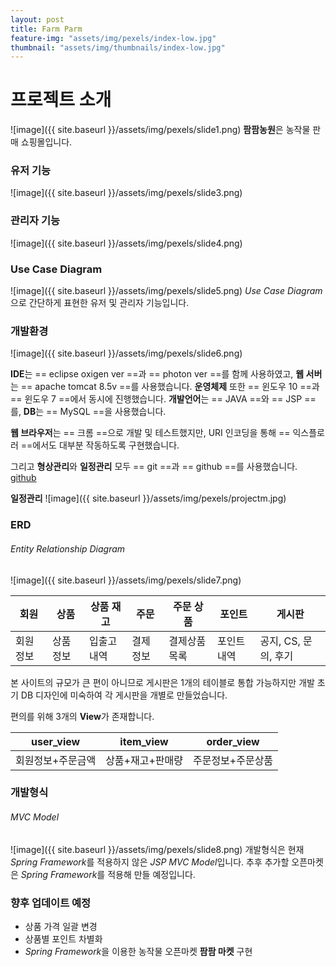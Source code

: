 ```yaml
---
layout: post
title: Farm Parm
feature-img: "assets/img/pexels/index-low.jpg"
thumbnail: "assets/img/thumbnails/index-low.jpg"
---
```

# 프로젝트 소개

![image]({{ site.baseurl }}/assets/img/pexels/slide1.png)
**팜팜농원**은 농작물 판매 쇼핑몰입니다.

### 유저 기능
![image]({{ site.baseurl }}/assets/img/pexels/slide3.png)

### 관리자 기능
![image]({{ site.baseurl }}/assets/img/pexels/slide4.png)

### Use Case Diagram
![image]({{ site.baseurl }}/assets/img/pexels/slide5.png)
*Use Case Diagram* 으로 간단하게 표현한 유저 및 관리자 기능입니다.

### 개발환경
![image]({{ site.baseurl }}/assets/img/pexels/slide6.png)

**IDE**는 == eclipse oxigen ver ==과 == photon ver ==를 함께 사용하였고, **웹 서버**는 == apache tomcat 8.5v ==를 사용했습니다. **운영체제** 또한 == 윈도우 10 ==과 == 윈도우 7 ==에서 동시에 진행했습니다.
**개발언어**는 == JAVA ==와 == JSP ==를, **DB**는 == MySQL ==을 사용했습니다.

**웹 브라우저**는 == 크롬 ==으로 개발 및 테스트했지만, URI 인코딩을 통해 == 익스플로러 ==에서도 대부분 작동하도록 구현했습니다.

그리고 **형상관리**와 **일정관리** 모두 == git ==과 == github ==를 사용했습니다.
[github](http://https://github.com/clemado1/project1)

**일정관리**
![image]({{ site.baseurl }}/assets/img/pexels/projectm.jpg)


### ERD
###### Entity Relationship Diagram
![image]({{ site.baseurl }}/assets/img/pexels/slide7.png)

| 회원 | 상품 | 상품 재고 | 주문 | 주문 상품 | 포인트 | 게시판|
|-----|-----|------|-----|-----|-----|-----|
|회원정보|상품정보|입출고내역|결제정보|결제상품목록|포인트내역|공지, CS, 문의, 후기

본 사이트의 규모가 큰 편이 아니므로 게시판은 1개의 테이블로 통합 가능하지만
개발 초기 DB 디자인에 미숙하여 각 게시판을 개별로 만들었습니다.

편의를 위해 3개의 **View**가 존재합니다.

| user_view | item_view | order_view |
|--------|--------|---------|
| 회원정보+주문금액 | 상품+재고+판매량 | 주문정보+주문상품



### 개발형식
###### MVC Model
![image]({{ site.baseurl }}/assets/img/pexels/slide8.png)
개발형식은 현재 *Spring Framework*를 적용하지 않은 *JSP MVC Model*입니다.
추후 추가할 오픈마켓은 *Spring Framework*를 적용해 만들 예정입니다.

### 향후 업데이트 예정
- 상품 가격 일괄 변경
- 상품별 포인트 차별화
- *Spring Framework*을 이용한 농작물 오픈마켓 **팜팜 마켓** 구현